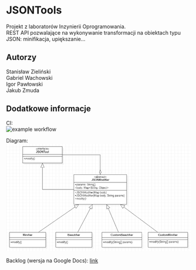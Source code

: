 # JSONTools
Projekt z laboratorów Inzynierii Oprogramowania.  
REST API pozwalające na wykonywanie transformacji na obiektach typu JSON: minifikacja, upiększanie...

## Autorzy
Stanisław Zieliński   
Gabriel Wachowski  
Igor Pawłowski  
Jakub Zmuda  

## Dodatkowe informacje

CI:  
![example workflow](https://github.com/wachuuu/IO-projekt-JSON/actions/workflows/ci.yml/badge.svg)

Diagram:  
![Screenshot](UML.png?raw=true "Diagram UML")

Backlog (wersja na Google Docs): [link](https://docs.google.com/spreadsheets/d/1Q3LuT6WKtiywvxQMC7_1cK3rT6V-syct8Licz1wkWuY/edit?usp=sharing)  